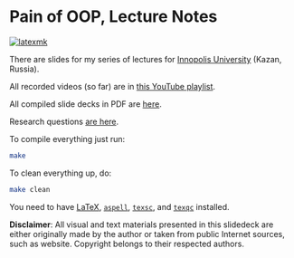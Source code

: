 # Pain of OOP, Lecture Notes

[![latexmk](https://github.com/yegor256/painofoop/actions/workflows/latexmk.yml/badge.svg?branch=master)](https://github.com/yegor256/painofoop/actions/workflows/latexmk.yml)

There are slides for my series of lectures for
[Innopolis University](https://innopolis.university/) (Kazan, Russia).

All recorded videos (so far) are in [this YouTube playlist][playlist].

All compiled slide decks in PDF are
[here](https://yegor256.github.io/painofoop/).

Research questions [are here][rq].

To compile everything just run:

```bash
make
```

To clean everything up, do:

```bash
make clean
```

You need to have
[LaTeX](https://en.wikipedia.org/wiki/LaTeX),
[`aspell`](http://aspell.net/),
[`texsc`](https://rubygems.org/gems/texsc),
and
[`texqc`](https://rubygems.org/gems/texqc)
installed.

**Disclaimer**: All visual and text materials presented in
this slidedeck are either originally made by the author or taken from public
Internet sources, such as website. Copyright belongs to their respected
authors.

[playlist]: https://www.youtube.com/playlist?list=PLaIsQH4uc08ytf8POIIAkkR4ZsRq8DFiV
[rq]: https://gist.github.com/yegor256/9c7ac9fbd45469a08eb68cfe09d451c3
